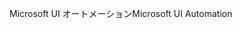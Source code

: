 <span data-ttu-id="0edf6-101">Microsoft UI オートメーション</span><span class="sxs-lookup"><span data-stu-id="0edf6-101">Microsoft UI Automation</span></span>